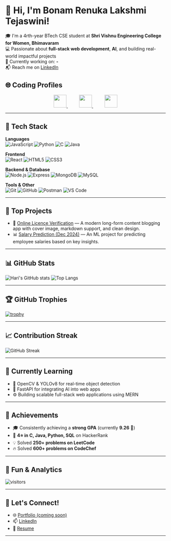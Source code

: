 # 👋 Hi, I'm Bonam Renuka Lakshmi Tejaswini!

🎓 I'm a 4rth-year BTech CSE student at **Shri Vishnu Engineering College for Women, Bhimavaram**  
💻 Passionate about **full-stack web development**, **AI**, and building real-world impactful projects  
🌱 Currently working on: **-**  
📬 Reach me on [LinkedIn](https://www.linkedin.com/in/renuka-lakshmi-tejaswini-bonam-b87443255/)  

## 🌐 Coding Profiles

<p align="center">
  <a href="https://leetcode.com/u/21b01a0526/" target="_blank" style="margin-right: 20px;">
    <img src="https://img.shields.io/badge/LeetCode-000000?style=for-the-badge&logo=leetcode&logoColor=yellow" height="40" />
  </a>
  &nbsp;&nbsp;&nbsp;
  <a href="https://www.hackerrank.com/profile/21b01a0526" target="_blank" style="margin-right: 20px;">
    <img src="https://img.shields.io/badge/HackerRank-2EC866?style=for-the-badge&logo=HackerRank&logoColor=white" height="40" />
  </a>
  &nbsp;&nbsp;&nbsp;
  <a href="https://www.codechef.com/users/svecw_526" target="_blank">
    <img src="https://img.shields.io/badge/CodeChef-5B4638?style=for-the-badge&logo=codechef&logoColor=white" height="40" />
  </a>
</p>



---

## 🚀 Tech Stack

**Languages**  
![JavaScript](https://img.shields.io/badge/-JavaScript-black?style=flat-square&logo=javascript)
![Python](https://img.shields.io/badge/-Python-black?style=flat-square&logo=python)
![C](https://img.shields.io/badge/-C-black?style=flat-square&logo=c)
![Java](https://img.shields.io/badge/-Java-black?style=flat-square&logo=java)

**Frontend**  
![React](https://img.shields.io/badge/-React-black?style=flat-square&logo=react)
![HTML5](https://img.shields.io/badge/-HTML5-black?style=flat-square&logo=html5)
![CSS3](https://img.shields.io/badge/-CSS3-black?style=flat-square&logo=css3)

**Backend & Database**  
![Node.js](https://img.shields.io/badge/-Node.js-black?style=flat-square&logo=node.js)
![Express](https://img.shields.io/badge/-Express-black?style=flat-square&logo=express)
![MongoDB](https://img.shields.io/badge/-MongoDB-black?style=flat-square&logo=mongodb)
![MySQL](https://img.shields.io/badge/-MySQL-black?style=flat-square&logo=mysql)

**Tools & Other**  
![Git](https://img.shields.io/badge/-Git-black?style=flat-square&logo=git)
![GitHub](https://img.shields.io/badge/-GitHub-black?style=flat-square&logo=github)
![Postman](https://img.shields.io/badge/-Postman-black?style=flat-square&logo=postman)
![VS Code](https://img.shields.io/badge/-VSCode-black?style=flat-square&logo=visual-studio-code)

---



## 🧠 Top Projects

- 📝 [Online Licence Verification](https://github.com/TejaswiniBonam/Online-Licence-verification) — A modern long-form content blogging app with cover image, markdown support, and clean design.  
- 📊 [Salary Prediction (Dec 2024)](https://github.com/Nithin789b/salaryprediction) — An ML project for predicting employee salaries based on key insights.

---

## 📊 GitHub Stats

![Hari's GitHub stats](https://github-readme-stats.vercel.app/api?username=haricharanbonam&show_icons=true&theme=radical)
![Top Langs](https://github-readme-stats.vercel.app/api/top-langs/?username=haricharanbonam&layout=compact&theme=radical)

---

## 🏆 GitHub Trophies

[![trophy](https://github-profile-trophy.vercel.app/?username=haricharanbonam&theme=monokai)](https://github.com/ryo-ma/github-profile-trophy)

---

## 📈 Contribution Streak

<!-- Empty but placeholder for later -->
![GitHub Streak](https://streak-stats.demolab.com?user=haricharanbonam&theme=radical&hide_border=true)

---

## 🎯 Currently Learning

- 📸 OpenCV & YOLOv8 for real-time object detection  
- 🧠 FastAPI for integrating AI into web apps  
- ⚙️ Building scalable full-stack web applications using MERN  

---

## 🏅 Achievements

- 🎓 Consistently achieving a **strong GPA** (currently **9.26** 🎯)  
- 🌟 **4⭐ in C, Java, Python, SQL** on HackerRank  
- 💡 Solved **250+ problems on LeetCode**  
- 🔥 Solved **600+ problems on CodeChef**

---

## 🦾 Fun & Analytics

![visitors](https://visitor-badge.laobi.icu/badge?page_id=haricharanbonam.haricharanbonam)

<!-- Wakatime (optional, currently not active) -->
<!-- [![wakatime](https://wakatime.com/badge/user/YOUR_WAKATIME_ID/project-name.svg)](https://wakatime.com/@YOUR_USERNAME) -->

---

## 💬 Let's Connect!

- 🌐 [Portfolio (coming soon)]()
- 📫 [LinkedIn](https://www.linkedin.com/in/hari-charan-bonam-02a432291/)
- 💼 [Resume](https://drive.google.com/file/d/1smiFC2mpENTcwM61AKuf0KkQPWCQhZHY/view?usp=sharing)

---
